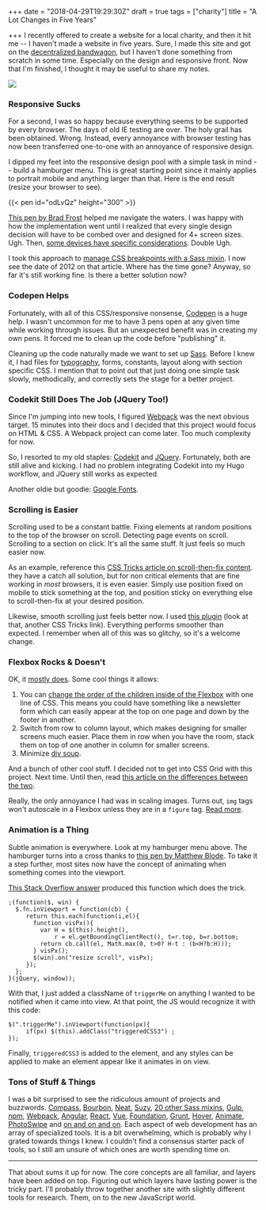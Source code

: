 +++
date = "2018-04-29T19:29:30Z"
draft = true
tags = ["charity"]
title = "A Lot Changes in Five Years"

+++
I recently offered to create a website for a local charity, and then it hit me -- I haven't made a website in five years. Sure, I made this site and got on the [decentralized bandwagon](http://ryancampbell.blog/blog/i-m-late-to-the-jamstack-party/), but I haven't done something from scratch in some time. Especially on the design and responsive front. Now that I'm finished, I thought it may be useful to share my notes.

<!--more-->

![](/uploads/2018/04/29/fnse.png)

### Responsive Sucks

For a second, I was so happy because everything seems to be supported by every browser. The days of old IE testing are over. The holy grail has been obtained. Wrong. Instead, every annoyance with browser testing has now been transferred one-to-one with an annoyance of responsive design.

I dipped my feet into the responsive design pool with a simple task in mind -- build a hamburger menu. This is great starting point since it mainly applies to portrait mobile and anything larger than that. Here is the end result (resize your browser to see).

{{< pen id="odLvQz" height="300" >}}

[This pen by Brad Frost](https://codepen.io/bradfrost/pen/sHvaz) helped me navigate the waters. I was happy with how the implementation went until I realized that every single design decision will have to be combed over and designed for 4+ screen sizes. Ugh. Then, [some devices have specific considerations](https://webkit.org/blog/7929/designing-websites-for-iphone-x/). Double Ugh.

I took this approach to [manage CSS breakpoints with a Sass mixin](https://css-tricks.com/media-queries-sass-3-2-and-codekit/). I now see the date of 2012 on that article. Where has the time gone? Anyway, so far it's still working fine. Is there a better solution now?

### Codepen Helps

Fortunately, with all of this CSS/responsive nonsense, [Codepen](http://codepen.io) is a huge help. I wasn't uncommon for me to have 3 pens open at any given time while working through issues. But an unexpected benefit was in creating my own pens. It forced me to clean up the code before "publishing" it.

Cleaning up the code naturally made we want to set up [Sass](http://sass-lang.com). Before I knew it, I had files for [typography](https://devinhunt.github.io/typebase.css/), forms, constants, layout along with section specific CSS. I mention that to point out that just doing one simple task slowly, methodically, and correctly sets the stage for a better project.

### Codekit Still Does The Job (JQuery Too!)

Since I'm jumping into new tools, I figured [Webpack](https://webpack.js.org) was the next obvious target. 15 minutes into their docs and I decided that this project would focus on HTML & CSS. A Webpack project can come later. Too much complexity for now.

So, I resorted to my old staples: [Codekit](https://codekitapp.com) and [JQuery](http://jquery.com). Fortunately, both are still alive and kicking. I had no problem integrating Codekit into my Hugo workflow, and JQuery still works as expected.

Another oldie but goodie: [Google Fonts](https://fonts.google.com).

### Scrolling is Easier

Scrolling used to be a constant battle. Fixing elements at random positions to the top of the browser on scroll. Detecting page events on scroll. Scrolling to a section on click. It's all the same stuff. It just feels so much easier now.

As an example, reference this [CSS Tricks article on scroll-then-fix content](https://css-tricks.com/scroll-fix-content/). they have a catch all solution, but for non critical elements that are fine working in _most_ browsers, it is even easier. Simply use position fixed on mobile to stick something at the top, and position sticky on everything else to scroll-then-fix at your desired position.

Likewise, smooth scrolling just feels better now. I used [this plugin](https://css-tricks.com/snippets/jquery/smooth-scrolling/) (look at that, another CSS Tricks link). Everything performs smoother than expected. I remember when all of this was so glitchy, so it's a welcome change.

### Flexbox Rocks & Doesn't

OK, it [mostly does](https://www.sketchingwithcss.com/samplechapter/cheatsheet.html). Some cool things it allows:

1. You can [change the order of the children inside of the Flexbox](https://teamtreehouse.com/library/changing-the-order-of-flex-items) with one line of CSS. This means you could have something like a newsletter form which can easily appear at the top on one page and down by the footer in another.
2. Switch from row to column layout, which makes designing for smaller screens much easier. Place them in row when you have the room, stack them on top of one another in column for smaller screens.
3. Minimize [div soup](https://www.chillybin.com.sg/would-you-like-another-bowl-of-div-soup/).

And a bunch of other cool stuff. I decided not to get into CSS Grid with this project. Next time. Until then, read [this article on the differences between the two](https://hackernoon.com/the-ultimate-css-battle-grid-vs-flexbox-d40da0449faf).

Really, the only annoyance I had was in scaling images. Turns out, `img` tags won't autoscale in a Flexbox unless they are in a `figure` tag. [Read more](https://stackoverflow.com/questions/43759448/image-doesnt-scale-inside-flexbox).

### Animation is a Thing

Subtle animation is everywhere. Look at my hamburger menu above. The hamburger turns into a cross thanks to [this pen by Matthew Blode](https://codepen.io/mblode/pen/evjfn). To take it a step further, most sites now have the concept of animating when something comes into the viewport.

[This Stack Overflow answer](https://stackoverflow.com/questions/27462306/css3-animate-elements-if-visible-in-viewport-page-scroll) produced this function which does the trick.

    ;(function($, win) {
      $.fn.inViewport = function(cb) {
         return this.each(function(i,el){
           function visPx(){
             var H = $(this).height(),
                 r = el.getBoundingClientRect(), t=r.top, b=r.bottom;
             return cb.call(el, Math.max(0, t>0? H-t : (b<H?b:H)));  
           } visPx();
           $(win).on("resize scroll", visPx);
         });
      };
    }(jQuery, window));

With that, I just added a className of `triggerMe` on anything I wanted to be notified when it came into view. At that point, the JS would recognize it with this code:

    $(".triggerMe").inViewport(function(px){
    	 if(px) $(this).addClass("triggeredCSS3") ;
    });

Finally, `triggeredCSS3` is added to the element, and any styles can be applied to make an element appear like it animates in on view.

### Tons of Stuff & Things

I was a bit surprised to see the ridiculous amount of projects and buzzwords. [Compass](http://compass-style.org), [Bourbon](https://www.bourbon.io), [Neat](https://neat.bourbon.io), [Suzy](http://oddbird.net/susy/), [20 other Sass mixins](http://www.webdesigndev.com/sass-mixin-libraries/), [Gulp](https://gulpjs.com), [npm](https://www.npmjs.com), [Webpack](https://webpack.js.org), [Angular](https://angularjs.org), [React](https://reactjs.org), [Vue](https://vuejs.org), [Foundation](https://foundation.zurb.com), [Grunt](https://gruntjs.com), [Hover](http://ianlunn.github.io/Hover/), [Animate](https://daneden.github.io/animate.css/), [PhotoSwipe](http://photoswipe.com) and [on and on and on](https://www.keycdn.com/blog/web-development-tools/). Each aspect of web development has an array of specialized tools. It is a bit overwhelming, which is probably why I grated towards things I knew. I couldn't find a consensus starter pack of tools, so I still am unsure of which ones are worth spending time on.

---

That about sums it up for now. The core concepts are all familiar, and layers have been added on top. Figuring out which layers have lasting power is the tricky part. I'll probably throw together another site with slightly different tools for research. Them, on to the new JavaScript world.